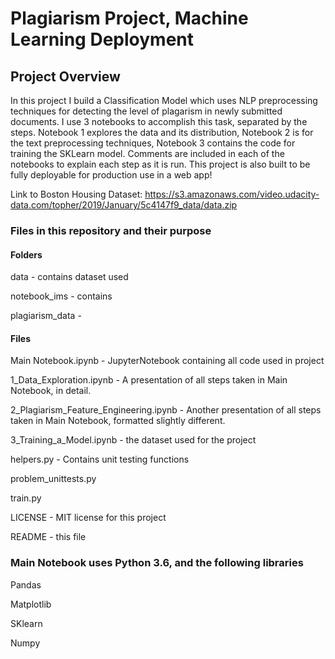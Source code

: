 # Plagiarism Project, Machine Learning Deployment
## Project Overview
In this project I build a Classification Model which uses NLP preprocessing techniques for detecting the level of plagarism in newly submitted documents. I use 3 notebooks to accomplish this task, separated by the steps. Notebook 1 explores the data and its distribution, Notebook 2 is for the text preprocessing techniques, Notebook 3 contains the code for training the SKLearn model. Comments are included in each of the notebooks to explain each step as it is run.  This project is also built to be fully deployable for production use in a web app!

Link to Boston Housing Dataset:
https://s3.amazonaws.com/video.udacity-data.com/topher/2019/January/5c4147f9_data/data.zip

### Files in this repository and their purpose
#### Folders

   data - contains dataset used
   
   notebook_ims - contains
   
   plagiarism_data - 
  

#### Files
   Main Notebook.ipynb - JupyterNotebook containing all code used in project

   1_Data_Exploration.ipynb - A presentation of all steps taken in Main Notebook, in detail.

   2_Plagiarism_Feature_Engineering.ipynb - Another presentation of all steps taken in Main Notebook, formatted slightly different.
   
   3_Training_a_Model.ipynb - the dataset used for the project
   
   helpers.py - Contains unit testing functions
   
   problem_unittests.py
   
   train.py

   LICENSE - MIT license for this project

   README - this file


### Main Notebook uses Python 3.6, and the following libraries
   Pandas

   Matplotlib

   SKlearn

   Numpy
